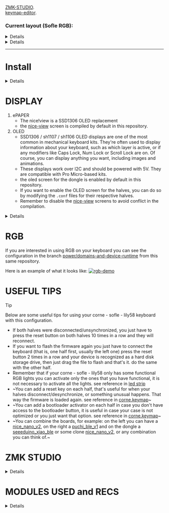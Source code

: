 
 [ZMK-STUDIO](https://zmk.studio/).\
 [keymap-editor](https://nickcoutsos.github.io/keymap-editor/).


### Current layout (Sofle RGB): 
<details> (updates automatically)
	
![current-keymap-sofle](keymap-drawer/sofle.svg)
	
If you want to customize this image with shapes/colors/etc. You can see these references:
[^1] [^2] [^3]
</details>


<details>


- [INTRO](#INTRO)
- [QUICK START](#QUICK-START)
  - [keymap sofle](#keymap-sofle)
- [LOCAL INSTALLATION](#LOCAL-INSTALLATION)
- [DISPLAY](#DISPLAY)
- [RGB](#RGB)
  - [rgb with niceview](#rgb-with-niceview)
  - [rgb with niceview in two step](#rgb-with-niceview-in-two-step)
- [DONGLE](#DONGLE)
- [USEFUL TIPS](#USEFUL-TIPS)
- [ZMK STUDIO](#ZMK-STUDIO)
- [MODULE INTEGRATION](#MODULE-INTEGRATION)
   - [modules used in this repository](#modules-used-in-this-repository)
   - [list of useful modules](#list-of-useful-modules)
- [THIS REPOSITORY AS A MODULE](#THIS-REPOSITORY-AS-A-MODULE)
- [INSPIRATIONS](#INSPIRATIONS)
- [MY OTHER PROJECTS](#MY-OTHER-PROJECTS)
- [RELATED PROJECTS](#RELATED-PROJECTS)
- [DONGLE DESIGNS](#DONGLE-DESIGNS)

</details>

----


# Install

<details>

> [!NOTE]
>
> 1. With this configuration you can use the corne - sofle - lily58 keyboard practically
> immediately, you just have to follow the following steps and that's it.
>
> 2. If you need precompiled files you can download them from the [firmware
>    folder](./firmware)
>
> 3. If you have any problems, you just have to flash the reset firmwares that
>    are in the [firmware](./firmware) folder and that's it.
>
> 4. Disable the builds you don't need in the file [build.yaml](./build.yaml),
>    by default they are all activated.


### zmk-studio (quick start)
This repository includes the necessary configuration to use zmk-studio without
the need to configure anything else. You just have to follow the steps below:
- fork this repository y flash the firmware to the keyboard with the uf2 files (see as below en normal procedure)
- connect the master (dongle or central) to the PC
- Modify the keyboard mapping on the go with [ZMK Studio
  Web](https://zmk.studio/) and enjoy the changes!

### normal procedure
1. Fork this repository (I appreciate if you follow me on [github] and [youtube])
2. Modify the keyboard mapping with [keymap-editor]. If you want to read about
   the features of this editor you can do so here: [ZMK Studio Web](https://zmk.studio/) or [keymap-editor](https://github.com/nickcoutsos/keymap-editor).
3. Save changes and commit (optional)
4. Go to actions on github and download the artifacts
   - Actions(click) -> All Workflows (click)-> Initial User Config. (here you
     scroll to the bottom and click)
   - Here is something called artifacts, click to download the file, it is a .zip
   - now go to download on your computer (or wherever you have downloads by default):
   - unzip the .zip file
   - Connect the nice!nano v2 microcontroller to the USB-C port of your computer
   - the microcontroller is recognized as a storage device
5. Flash the firmware to the keyboard with the uf2 files (drag and drop and WITH dongle)
   - xiao_corne_dongle_xiao_dongle_display.uf2 for [seeeduino_xiao_ble] as a dongle
   - nice_corne_left_peripheral.uf2 for [nice_nano_v2] as a peripheral
   - nice_corne_right.uf2 for [nice_nano_v2] as a peripheral
6. Flash the firmware to the keyboard with the uf2 files (drag and drop and WITHOUT dongle)
   - nice_corne_left.uf2 for [nice_nano_v2] as a master side
   - nice_corne_right.uf2 for [nice_nano_v2] as a peripheral
7. If you need help, you can ask in the [ZMK Discord]
8. Enjoy your new keyboard

Here you can see the visual changes to the configuration:
> [!NOTE]
>
> This .svg image is automatically generated every time a change is made with
> the keymap editor. Github's workflows are responsible for building and
> generating the .svg file. You just have to go to the
> [keymap-drawer](./keymap-drawer)  folder and open the .svg file with your
> preferred browser if you want to see the files. The keymap-drawer
> configuration file is located in
> [config](./config/config_keymap-drawer.yaml).
> The file for the workflows is in [workflows](./.github/workflows/keymap-drawer.yaml) in case you want to modify it.

### keymap sofle
	
![current-keymap-sofle](keymap-drawer/sofle.svg)
	
If you want to customize this image with shapes/colors/etc. You can see these references:
[^1] [^2] [^3]


#  LOCAL INSTALLATION 
<details>
	
LOCAL INSTALLATION

Before making any modifications, please see the [ZMK documentation]
documentation.

Example of an advanced configuration hier -> [^4]

1. Clone _your fork_ of this repository.

   ```bash
   # Replace `mctechnology17` with your username
   git clone https://github.com/mctechnology17/zmk-config.git
   ```

2. Enter the repository.

   ```bash
   cd zmk-config
   ```

Here you have a preview of how the repository is organized:

```bash
zmk-config # main folder
├── LICENSE # license
├── Makefile # file for compilation
├── README.md # readme this file
├── build.yaml # config file for compilation on the github server
│   boards
│   ├── ... # other boards
│   ├── nice_nano_v2.overlay
│   ├── puchi_ble_v1.overlay
│   └── shields
│       ├── corne
│       │   ├── Kconfig.defconfig # modify if you want to add a new shield
│       │   ├── Kconfig.shield # modify if you want to add a new shield
│       │   ├── boards
│       │   │   ├── ... # other boards
│       │   ├── corne.conf # general configurations of the corne
│       │   ├── corne.dtsi # default dtsi
│       │   ├── corne.keymap # default keymap
│       │   ├── corne.zmk.yml # modify if you want to add a new shield
│       │   ├── corne_dongle_pro_micro.conf # conf dongle pro_micro pinout
│       │   ├── corne_dongle_pro_micro.overlay # properties/displays dongle
│       │   ├── corne_dongle_xiao.conf # conf dongle xiao pinout
│       │   ├── corne_dongle_xiao.overlay # properties/displays dongle
│       │   ├── corne_left.conf # conf left
│       │   ├── corne_left_peripheral.conf # config left peripheral
│       │   ├── corne_right.conf # conf right
│       │   ├── ... # other files
│       └── dongle_display
│           ├── ... # here you can modify the screen widgets
│           └── widgets
│               └── # here you can modify the screen widgets
│   config # configuration folder
│   ├── config_keymap-drawer.yaml # config file keymap-drawer
│   ├── corne.conf # general configurations of the corne
│   ├── corne.keymap # your keymap file
│   ├── keymap_german_mac_iso_zmk.h # example of definition for german mac iso
│   └── west.yml # conf to connect with the repository
├── firmware
│   └── *.uf2 # all the firmwares
├── keymap-drawer # folder with the keymap-drawer
│   ├── corne.svg # img of the keymap
│   └── corne.yaml # keymap file yaml format for keymap-drawer
└── src
    └── ... # other files
```

To compile with make, just run the following command:

> [!IMPORTANT]
>
> 1. You have to have [docker](https://www.docker.com/products/docker-desktop/)
>    installed on your computer to use this command.
> 2. Check the [makefile](./makefile) file for build options.


```bash
make codebase_urob # clones urob's zmk firmware and initializes it
make corne_urob # compile all the *.uf2 of the corne and copy them to the firmware folder
```
</details>

</details>


# DISPLAY
1. ePAPER
   - The nice!view is a SSD1306 OLED replacement
   - the [nice-view] screen is compiled by default in this repository.
2. OLED
   - SSD1306 / sh1107 / sh1106 OLED displays are one of the most common in
     mechanical keyboard kits. They're often used to display information about
     your keyboard, such as which layer is active, or if any modifiers like
     Caps Lock, Num Lock or Scroll Lock are on. Of course, you can display
     anything you want, including images and animations.
   - These displays work over I2C and should be powered with 5V. They are
     compatible with Pro Micro-based kits.
   - the oled screen for the dongle is enabled by default in this repository.
   - If you want to enable the OLED screen for the halves, you can do so by
     modifying the `.conf` files for their respective halves.
   - Remember to disable the [nice-view] screens to avoid conflict in the compilation.
  
<details>
	
3. FULL COLOR LCD SCREEN
   - [Prospector](https://github.com/carrefinho/prospector) is a desktop ZMK dongle with full color LCD screen.

> [!IMPORTANT]
>
> 1. To modify the dongle's OLED screen you can modify the `.overlay` file as follows for its respective board:
[corne_dongle_xiao.overlay](./config/boards/shields/corne/corne_dongle_xiao.overlay) and
[corne_dongle_pro_micro.overlay](./config/boards/shields/corne/corne_dongle_pro_micro.overlay). There you can find as a comment examples for the 128x32, 128x64, 128x128 screens and [nice-view] for the dongle screen.
> 3. For the 128x128 OLED screen model sh1107 there are no default drivers in Zephyr, so neither in ZMK, but you can add it yourself with this small tutorial (This tutorial is the same for the OLED screens mentioned above):

You just have to modify the following line:
```dts
// replace the following lines for the 128x64 screen by default
&pro_micro_i2c {
    status = "okay";

    oled: ssd1306@3c {
        compatible = "solomon,ssd1306fb";
        reg = <0x3c>;
        width = <128>;
        height = <64>;
        segment-offset = <0>;
        page-offset = <0>;
        display-offset = <0>;
        multiplex-ratio = <63>;
        segment-remap;
        com-invdir;
        inversion-on;
        prechargep = <0x22>;
    };
};
// for this (i.e. just copy and paste) replace the 128x64 screen with the 128x128 sh1107 screen
&pro_micro_i2c {
    status = "okay";
    oled: sh1106@3c {
        compatible = "sinowealth,sh1106";
        reg = <0x3c>;
        width = <120>;
        height = <128>;
        segment-offset = <0>;
        page-offset = <0>;
        display-offset = <0>;
        multiplex-ratio = <119>;
        segment-remap;
        com-invdir;
        inversion-on;
        prechargep = <0x22>;
        };
};

```

</details>

# RGB

If you are interested in using RGB on your keyboard you can see the
configuration in the branch
[power/domains-and-device-runtime](https://github.com/mctechnology17/zmk-config/tree/power/domains-and-device-runtime)
from this same repository.

Here is an example of what it looks like:
[![rgb-demo](src/demo.GIF)](https://www.youtube.com/c/mctechnology17)


# USEFUL TIPS
> [!TIP]
>
> Below are some useful tips for using your corne - sofle - lily58 keyboard with this
> configuration.


- If both halves were disconnected/unsynchronized, you just have to press the reset button on both halves 10 times in a row and they will reconnect.
- If you want to flash the firmware again you just have to connect the keyboard (that is, one half first, usually the left one) press the reset button 2 times in a row and your device is recognized as a hard disk storage drive, then just drag the file to flash and that's it. do the same with the other half.
- Remember that if your corne - sofle - lily58 only has some functional RGB lights you can activate only the ones that you have functional, it is not necessary to activate all the lights. see reference in [led strip](./config/corne.keymap)
- ~You can add a reset key on each half, that's useful for when your halves disconnect/desynchronize, or something unusual happens. That way the firmware is loaded again. see reference in [corne.keymap](./config/corne.keymap)~
- ~You can add a bootloader activator on each half in case you don't have access to the bootloader button, it is useful in case your case is not optimized or you just want that option. see reference in [corne.keymap](./config/corne.keymap)~
- ~You can combine the boards, for example: on the left you can have a [nice_nano_v2], on the right a [puchi_ble_v1] and on the dongle a [seeeduino_xiao_ble] or some clone [nice_nano_v2], or any combination you can think of.~

# ZMK STUDIO

<details>
	
This repository includes the necessary configuration to use zmk-studio without
the need to configure anything else. You just have to follow the steps below:
- fork this repository y flash the firmware to the keyboard with the uf2 files
- connect the master (dongle or central) to the PC
- Modify the keyboard mapping on the go with [ZMK Studio
  Web](https://zmk.studio/) and enjoy the changes!

> [!TIP]
>
> 1. For zmk-studio it is necessary to enable the `&studio_unlock` macro but you
> can skip this if you use `CONFIG_ZMK_STUDIO_LOCKING=n` in your zmk
> configuration. This is enabled by default in this repository.
> 2. Remember that this has to be activated on the master and the dongle:
> `snippet: studio-rpc-usb-uart`
> 3. with the `cmake-args: -DCONFIG_ZMK_USB=y` flag you can activate the master
>    (dongle or central) to connect always defaults to usb.
> 4. The zmk-studio only connects with USB on the web and only BLE in the app,
>    it is useful to have a toggle key to switch between BLE and USB. (this is
>    what I understood, if not, please correct me)

Useful links:
- [ZMK Studio Web](https://zmk.studio/)
- [ZMK Studio Unlock Behavior](https://zmk.dev/docs/keymaps/behaviors/studio-unlock/)
- [ZMK Studio Testing Steps / click hier for more ...](https://discord.com/channels/719497620560543766/719544534500900886/1296241576263024641):
	* [Set up ZMK Studio](https://zmk.dev/docs/development/hardware-integration/studio-setup) for your device, if needed.
	* [Build with ZMK Studio enabled](https://zmk.dev/docs/features/studio) and flash to the device.
	* Test ZMK Studio by loading https://zmk.studio/ or installing the app from the latest release at https://github.com/zmkfirmware/zmk-studio/releases/

### Reporting

Please report any and all testing results, even successful results in [Discord
zmk-studio](https://discord.com/channels/719497620560543766/722441502948851741.)
If you have a genuine bug to report, please file a new [GitHub
Issue](https://github.com/zmkfirmware/zmk-studio/issues/new/choose). With any
bugs or testing results, please include all the relevant details, including the
host OS, app/browser details, keyboard used, link to your config repo, etc.

</details>

# MODULES USED and RECS

<details> 

> [!TIP]
>
> 1. Remember that animations consume energy, so if you want to conserve your battery, turn off the animations!
> 2. Please consult the documentation of each module that you are going to use, here I leave you the links for each one.

## modules used in this repository
See module details here for more information and more configurations:
- [**nice_view_gem**](https://github.com/M165437/nice-view-gem) a sleek customization for the nice!view shield
- [**nice_oled**](https://github.com/mctechnology17/zmk-nice-oled) vertical widgets for oled screens with zmk for split and non-split keyboards using the standard [oled screen](https://keycapsss.com/keyboard-parts/parts/80/0.91-oled-lcd-display-128x32-ssd1306-i2c) 128x32.

<details>
	
- [**zmk-dongle-display**](https://github.com/englmaxi/zmk-dongle-display) to show the peripheral battery percentage (and more!) on the display of the dongle.
- [**dongle_display!view**](https://github.com/mctechnology17/zmk-dongle-display-view) to show the peripheral battery percentage (and more!) on the display of the dongle using the nice!view display.
- [**oled Adapter**](https://github.com/mctechnology17/zmk-oled-adapter) to use the 128x32, 128x64 and 128x128 OLED screens on keyboards with ZMK without having to modify the shields of the keyboards.


## list of useful modules
Additional features are provided by the following [modules](https://zmk.dev/docs/features/modules):

- [**zmk-antecedent-morph**](https://github.com/ssbb/zmk-antecedent-morph) to change the behavior of a key based on the previously pressed key. This is used to type `<=`, `>=`, `!=`, `=>`, `->`, `|>`, `./` and `#include ` more comfortably.
- [**zmk-locales**](https://github.com/joelspadin/zmk-locales) to provide key codes for non-US keyboard locales.
- [**zmk-rgbled-widgets**](https://github.com/caksoylar/zmk-rgbled-widget) to show the connection and battery status with the built-in LEDs of the Xiao BLE controller.
- [**zmk-led_indicator**](https://github.com/englmaxi/zmk-config/tree/main/boards/shields/led_indicator) to show the connection and battery status with the built-in LEDs to be used with the single LED of the nice!nano. Based on the [**zmk-rgbled-widgets**](https://github.com/caksoylar/zmk-rgbled-widget)
- [**zmk-tri-state**](https://github.com/urob/zmk-tri-state) to define a custom <kbd>swapper</kbd> and a <kbd>select-word</kbd> behavior.
- [**zmk-layer-listeners**](https://github.com/ssbb/zmk-layer-listeners) - call something on layer enter/leave. I use it for haptic feedback and to reset nav layer toggled keys on leave.
- [**zmk-deadkey-slayer**](https://github.com/ssbb/zmk-deadkey-slayer) - drop invalid keycodes. I use them quite a lot as a markers, way to reset sticky keys, etc. so they aren't sent to the host (in which case eg MacOS disconnects device after some limit)
- [**zmk-raw-hid**](https://github.com/zzeneg/zmk-raw-hid) - raw HID - Custom nice!view widget that adds time, layout and volume information. This data is received from host computer with companion app over HID interface (aka Raw HID from QMK).
- [**zmk-nice-view-hid**](https://github.com/zzeneg/zmk-nice-view-hid) - Custom nice!view widget that adds time, layout and volume information. This data is received from host computer with companion app over HID interface (aka Raw HID from QMK).
- [**zmk-hid-host**](https://github.com/zzeneg/qmk-hid-host) - HID host - Custom nice!view widget that adds time, layout and volume information. This data is received from host computer with companion app over HID interface (aka Raw HID from QMK).

# THIS REPOSITORY AS A MODULE
1. In the `config/west.yml` file, add a new remote and its related project.
```yaml
manifest:
  remotes:
    - name: zmkfirmware
      url-base: https://github.com/zmkfirmware
    # include corne with dongle pro_micro and xiao compatible
    - name: mctechnology17
      url-base: https://github.com/mctechnology17
  projects:
    - name: zmk
      remote: zmkfirmware
      revision: main
      import: app/west.yml
    # include corne with dongle pro_micro and xiao compatible
    - name: zmk-config
      remote: mctechnology17
      revision: main
  self:
    path: config
```

2. In the `build.yaml` file, add the `corne_dongle_pro_micro` or the `corne_dongle_xiao` shield.

```yaml
---
include:
  # example with xiao dongle without display
  - board: seeeduino_xiao_ble
    shield: corne_dongle_xiao
    cmake-args: -DCONFIG_ZMK_KEYBOARD_NAME=\"Xiao_Dongle\" -DCONFIG_ZMK_STUDIO=y
    artifact-name: xiao_corne_dongle_xiao
    snippet: studio-rpc-usb-uart
  # ... the rest of the shields
```

3. Build the firmware, flash it to your keyboard, and enjoy!

</details>

<details>
	
# INSPIRATIONS

- [englmaxi/zmk-config](https://github.com/englmaxi/zmk-config)
- [caksoylar/zmk-config](https://github.com/caksoylar/zmk-config)
- [joelspadin/zmk-locale-generator](https://github.com/joelspadin/zmk-locale-generator)
- [minusfive/zmk-config](https://github.com/minusfive/zmk-config)
- [infused-kim/zmk-config](https://github.com/infused-kim/zmk-config)
- [urob/zmk-config](https://github.com/urob/zmk-config)

# MY OTHER PROJECTS:
- [nice!oled](https://github.com/mctechnology17/zmk-nice-oled): nice_oled
  vertical widgets for oled screens with zmk (for split and non-split
  keyboards)
- [dongle_display!view](https://github.com/mctechnology17/zmk-dongle-display-view): This is a mix between display_dongle and nice!view that allows you to use the nice!view display with your dongle.
- [oled_adapter](https://github.com/mctechnology17/zmk-oled-adapter): This
  module is an adapter for 128x32, 128x64 and 128x128 OLED screens, to be used
  on keyboards with ZMK without having to modify the shields of the keyboards.
- [qmk-config] will be updated soon
- [qmk_userspace] will be updated soon
- [vimtools] swiss army knife for vim (features and settings that will make your life easier)
- [gm] cross-platform git manager with friendly user interface
- [vim-better-header] the best automated template
- [vim-executor] multilanguage code executor

If you enjoy my contributions, feel free to donate. I appreciate if you follow me on [github] and [youtube]
- [paypal]
- [sponsor]

# RELATED PROJECTS

I used this project as a reference to configure the dongles with OLED screen:
- [cygnus](https://github.com/rain2813/zmk-cygnus-oled.git) by @rain2813
- [zmk keyboard Macintosh dongle display](https://makerworld.com/en/models/403660) by @rain2813
- [corne with dongle](https://github.com/tomgroenwoldt/zmk-config.git) by @tomgroenwoldt
- [zmk-dongle-display](https://github.com/englmaxi/zmk-dongle-display.git) by @englmaxi
- [zmk-config for module](https://github.com/englmaxi/zmk-config/tree/master/boards/shields) by @englmaxi
- [zmk-config for dongle pro micro](https://github.com/joaopedropio/zmk-swoop/tree/dongle-sdd1306) by @joaopedropio

In the following animations created by @englmaxi you can see what the dongle
looks like with the 128x64 OLED screen:

![output](https://github.com/englmaxi/zmk-config/assets/43675074/8d268f23-1a4f-44c3-817e-c36dc96a1f8b)

In that animation you can see the connection or output with the computer, that
is, if it is through a USB or Bluetooth port. Also information about the status
of both batteries.

![mods](https://github.com/englmaxi/zmk-config/assets/43675074/af9ec3f5-8f61-4629-abed-14ba0047f0bd)

In this animation you can see the actions of the modifier keys, such as
control, shift, alt, windows/mac, etc.

# DONGLE DESIGNS
- [case1](https://github.com/englmaxi/zmk-dongle-display/raw/main/cases/case1.zip) by @englmaxi
- [case2](https://github.com/englmaxi/zmk-dongle-display/raw/main/cases/case2.zip) by @englmaxi
- [Cyberdeck](https://github.com/rafaelromao/keyboards/tree/main/stls/Dongle) by @rafaelromao
- [Dongle PCB](https://github.com/spe2/zmk_dongle_hardware) by @spe2
- [Macintosh](https://makerworld.com/en/models/403660) by @rain2813
- [Redox](https://makerworld.com/en/models/242951) by @rurounikexin
- [ZMK Display Dongle](https://makerworld.com/en/models/496738) by @yingeling

An example of Dongle Designs (by @rain2813):
[![dongle-designs-demo](src/macintosh.png)](https://www.youtube.com/c/mctechnology17)

# TODO
- [ ] Add more features to the repository
- [ ] Update the documentation

[^1]: Keymap-drawer, https://github.com/caksoylar/keymap-drawer https://keymap-drawer.streamlit.app/
[^2]: caksoylar zmk-config example for keymap-drawer https://github.com/caksoylar/zmk-config
[^3]: Install pipx, https://pipx.pypa.io/stable/
[^4]: Urob zmk-config, https://github.com/urob/zmk-config
[^5]: Urob ZMK Firmware: Personal fork, https://github.com/urob/zmk/

</details>


[qmk-config]: https://github.com/mctechnology17/qmk-config
[qmk_userspace]: https://github.com/mctechnology17/qmk_userspace
[github]: https://github.com/mctechnology17
[twitter]: https://twitter.com/mctechnology17
[youtube]: https://www.youtube.com/c/mctechnology17
[instagram]: https://www.instagram.com/mctechnology17/
[facebook]: https://m.facebook.com/mctechnology17/
[reddit]: https://www.reddit.com/user/mctechnology17
[nice-view]: https://nicekeyboards.com/nice-view
[puchi_ble_v1]: (https://keycapsss.com/keyboard-parts/mcu-controller/202/puchi-ble-wireless-microcontroller-pro-micro-replacement?number=KC10157_SWITCH&c=18)
[seeeduino_xiao_ble]: (https://keycapsss.com/keyboard-parts/mcu-controller/212/seeed-studio-xiao-nrf52840-rp2040-esp32c3?number=KC10167_NRF)
[nice_nano_v2]: (https://nicekeyboards.com/nice-nano)
[keymap-editor]: https://nickcoutsos.github.io/keymap-editor/
[ZMK firmware]: https://github.com/zmkfirmware/zmk/
[ZMK documentation]: https://zmk.dev/docs/user-setup
[ZMK keycodes]: https://zmk.dev/docs/codes
[ZMK Discord]: https://zmk.dev/community/discord/invite
[git]: (https://github.com/git-guides/install-git)

[vim-executor]: https://github.com/mctechnology17/vim-executor
[vim-better-header]: https://github.com/mctechnology17/vim-better-header
[gm]: https://github.com/mctechnology17/gm
[vimtools]: https://github.com/mctechnology17/vimtools
[jailbreakrepo]: https://mctechnology17.github.io/
[uiglitch]: https://repo.packix.com/package/com.mctechnology.uiglitch/
[uiswitches]: https://repo.packix.com/package/com.mctechnology.uiswitches/
[uibadge]: https://repo.packix.com/package/com.mctechnology.uibadge/
[youtuberepo]: https://github.com/mctechnology17/youtube_repo_mc_technology
[sponsor]: https://github.com/sponsors/mctechnology17
[paypal]: https://www.paypal.me/mctechnology17
[readline]: https://github.com/PowerShell/PSReadLine/blob/master/README.md
